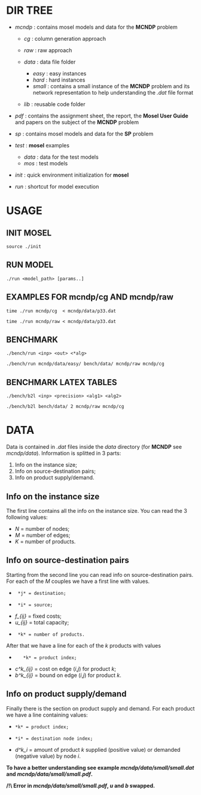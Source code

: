 # DIR TREE

- *mcndp* : contains mosel models and data for the __MCNDP__ problem

	- *cg*   : column generation approach
	- *raw*  : raw approach
	- *data* : data file folder
		- *easy*  : easy instances
		- *hard*  : hard instances
		- *small* : contains a small instance of the __MCNDP__ problem and its network representation to help understanding the *.dat* file format

	- *lib*  : reusable code folder

- *pdf*   : contains the assignment sheet, the report, the __Mosel User Guide__ and papers on the subject of the  __MCNDP__ problem

- *sp*    : contains mosel models and data for the __SP__ problem


- *test*  : __mosel__ examples

	- *data* : data for the test models
	- *mos*  : test models

- *init*  : quick environment initialization for __mosel__
- *run* : shortcut for model execution



# USAGE

## INIT MOSEL

	source ./init


## RUN MODEL

	./run <model_path> [params..]


## EXAMPLES FOR mcndp/cg AND mcndp/raw

	time ./run mcndp/cg  < mcndp/data/p33.dat

	time ./run mcndp/raw < mcndp/data/p33.dat


## BENCHMARK

	./bench/run <inp> <out> <*alg>

	./bench/run mcndp/data/easy/ bench/data/ mcndp/raw mcndp/cg


## BENCHMARK LATEX TABLES

	./bench/b2l <inp> <precision> <alg1> <alg2>

	./bench/b2l bench/data/ 2 mcndp/raw mcndp/cg



# DATA

Data is contained in *.dat* files inside the *data* directory (for __MCNDP__ see *mcndp/data*).
Information is splitted in 3 parts:

1. Info on the instance size;
2. Info on source-destination pairs;
3. Info on product supply/demand.


## Info on the instance size

The first line contains all the info on the instance size. 
You can read the 3 following values:

- *N* = number of nodes;
- *M* = number of edges;
- *K* = number of products.


## Info on source-destination pairs

Starting from the second line you can read info on source-destination pairs. 
For each of the *M* couples we have a first line with values.

-      *j* = destination;
-      *i* = source;
- *f_{ij}* = fixed costs;
- *u_{ij}* = total capacity;
-      *k* = number of products. 

After that we have a line for each of the *k* products with values

-        *k* = product index; 
- *c^k_{ij}* = cost on edge (*i*,*j*) for product *k*;
- *b^k_{ij}* = bound on edge (*i*,*j*) for product *k*.


## Info on product supply/demand

Finally there is the section on product supply and demand. 
For each product we have a line containing values:

-     *k* = product index;
-     *i* = destination node index;
- *d^k_i* = amount of product *k* supplied (positive value) or demanded (negative value) by node *i*.


__To have a better understanding see example *mcndp/data/small/small.dat* and *mcndp/data/small/small.pdf*.__

__/!\ Error in *mcndp/data/small/small.pdf*, *u* and *b* swapped.__ 

